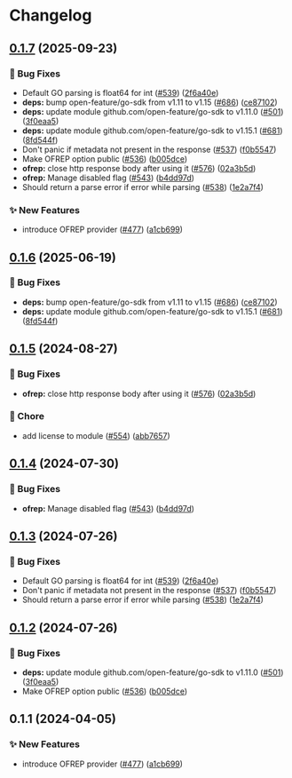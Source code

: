 # Changelog

## [0.1.7](https://github.com/gdegiorgio/go-sdk-contrib/compare/providers/ofrep-v0.1.6...providers/ofrep/v0.1.7) (2025-09-23)


### 🐛 Bug Fixes

* Default GO parsing is float64 for int ([#539](https://github.com/gdegiorgio/go-sdk-contrib/issues/539)) ([2f6a40e](https://github.com/gdegiorgio/go-sdk-contrib/commit/2f6a40e6a6ffa75ac583aaaee6a937d8ab10ca19))
* **deps:** bump open-feature/go-sdk from v1.11 to v1.15 ([#686](https://github.com/gdegiorgio/go-sdk-contrib/issues/686)) ([ce87102](https://github.com/gdegiorgio/go-sdk-contrib/commit/ce871021d0c45d3c992bb00b33c8b7a8e337e9a3))
* **deps:** update module github.com/open-feature/go-sdk to v1.11.0 ([#501](https://github.com/gdegiorgio/go-sdk-contrib/issues/501)) ([3f0eaa5](https://github.com/gdegiorgio/go-sdk-contrib/commit/3f0eaa575500baa663dc24dbfc6cf8214565471f))
* **deps:** update module github.com/open-feature/go-sdk to v1.15.1 ([#681](https://github.com/gdegiorgio/go-sdk-contrib/issues/681)) ([8fd544f](https://github.com/gdegiorgio/go-sdk-contrib/commit/8fd544ff81fd25eed655a214aa1ae1906a436f0d))
* Don't panic if metadata not present in the response ([#537](https://github.com/gdegiorgio/go-sdk-contrib/issues/537)) ([f0b5547](https://github.com/gdegiorgio/go-sdk-contrib/commit/f0b554746934b496902563c2fdf7cb68bf8e2f1d))
* Make OFREP option public ([#536](https://github.com/gdegiorgio/go-sdk-contrib/issues/536)) ([b005dce](https://github.com/gdegiorgio/go-sdk-contrib/commit/b005dce8126476fb893914f0b631305015dee91f))
* **ofrep:** close http response body after using it ([#576](https://github.com/gdegiorgio/go-sdk-contrib/issues/576)) ([02a3b5d](https://github.com/gdegiorgio/go-sdk-contrib/commit/02a3b5d17e402573384f65efcc0b32e7863dd8e6))
* **ofrep:** Manage disabled flag ([#543](https://github.com/gdegiorgio/go-sdk-contrib/issues/543)) ([b4dd97d](https://github.com/gdegiorgio/go-sdk-contrib/commit/b4dd97d06fad07afdfb4cb725194f558e0a685b1))
* Should return a parse error if error while parsing ([#538](https://github.com/gdegiorgio/go-sdk-contrib/issues/538)) ([1e2a7f4](https://github.com/gdegiorgio/go-sdk-contrib/commit/1e2a7f4abb2fb48ca5047b7e4aa16cfc50a199a8))


### ✨ New Features

* introduce OFREP provider   ([#477](https://github.com/gdegiorgio/go-sdk-contrib/issues/477)) ([a1cb699](https://github.com/gdegiorgio/go-sdk-contrib/commit/a1cb699d4903502797a1184b79372b45ac1ef0b2))

## [0.1.6](https://github.com/open-feature/go-sdk-contrib/compare/providers/ofrep/v0.1.5...providers/ofrep/v0.1.6) (2025-06-19)


### 🐛 Bug Fixes

* **deps:** bump open-feature/go-sdk from v1.11 to v1.15 ([#686](https://github.com/open-feature/go-sdk-contrib/issues/686)) ([ce87102](https://github.com/open-feature/go-sdk-contrib/commit/ce871021d0c45d3c992bb00b33c8b7a8e337e9a3))
* **deps:** update module github.com/open-feature/go-sdk to v1.15.1 ([#681](https://github.com/open-feature/go-sdk-contrib/issues/681)) ([8fd544f](https://github.com/open-feature/go-sdk-contrib/commit/8fd544ff81fd25eed655a214aa1ae1906a436f0d))

## [0.1.5](https://github.com/open-feature/go-sdk-contrib/compare/providers/ofrep/v0.1.4...providers/ofrep/v0.1.5) (2024-08-27)


### 🐛 Bug Fixes

* **ofrep:** close http response body after using it ([#576](https://github.com/open-feature/go-sdk-contrib/issues/576)) ([02a3b5d](https://github.com/open-feature/go-sdk-contrib/commit/02a3b5d17e402573384f65efcc0b32e7863dd8e6))


### 🧹 Chore

* add license to module ([#554](https://github.com/open-feature/go-sdk-contrib/issues/554)) ([abb7657](https://github.com/open-feature/go-sdk-contrib/commit/abb76571c373582f36837587400104eb754c01b9))

## [0.1.4](https://github.com/open-feature/go-sdk-contrib/compare/providers/ofrep/v0.1.3...providers/ofrep/v0.1.4) (2024-07-30)


### 🐛 Bug Fixes

* **ofrep:** Manage disabled flag ([#543](https://github.com/open-feature/go-sdk-contrib/issues/543)) ([b4dd97d](https://github.com/open-feature/go-sdk-contrib/commit/b4dd97d06fad07afdfb4cb725194f558e0a685b1))

## [0.1.3](https://github.com/open-feature/go-sdk-contrib/compare/providers/ofrep/v0.1.2...providers/ofrep/v0.1.3) (2024-07-26)


### 🐛 Bug Fixes

* Default GO parsing is float64 for int ([#539](https://github.com/open-feature/go-sdk-contrib/issues/539)) ([2f6a40e](https://github.com/open-feature/go-sdk-contrib/commit/2f6a40e6a6ffa75ac583aaaee6a937d8ab10ca19))
* Don't panic if metadata not present in the response ([#537](https://github.com/open-feature/go-sdk-contrib/issues/537)) ([f0b5547](https://github.com/open-feature/go-sdk-contrib/commit/f0b554746934b496902563c2fdf7cb68bf8e2f1d))
* Should return a parse error if error while parsing ([#538](https://github.com/open-feature/go-sdk-contrib/issues/538)) ([1e2a7f4](https://github.com/open-feature/go-sdk-contrib/commit/1e2a7f4abb2fb48ca5047b7e4aa16cfc50a199a8))

## [0.1.2](https://github.com/open-feature/go-sdk-contrib/compare/providers/ofrep/v0.1.1...providers/ofrep/v0.1.2) (2024-07-26)


### 🐛 Bug Fixes

* **deps:** update module github.com/open-feature/go-sdk to v1.11.0 ([#501](https://github.com/open-feature/go-sdk-contrib/issues/501)) ([3f0eaa5](https://github.com/open-feature/go-sdk-contrib/commit/3f0eaa575500baa663dc24dbfc6cf8214565471f))
* Make OFREP option public ([#536](https://github.com/open-feature/go-sdk-contrib/issues/536)) ([b005dce](https://github.com/open-feature/go-sdk-contrib/commit/b005dce8126476fb893914f0b631305015dee91f))

## 0.1.1 (2024-04-05)


### ✨ New Features

* introduce OFREP provider   ([#477](https://github.com/open-feature/go-sdk-contrib/issues/477)) ([a1cb699](https://github.com/open-feature/go-sdk-contrib/commit/a1cb699d4903502797a1184b79372b45ac1ef0b2))
